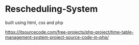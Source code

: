 # Rescheduling-System
built using html, css and php

https://itsourcecode.com/free-projects/php-project/time-table-management-system-project-source-code-in-php/
